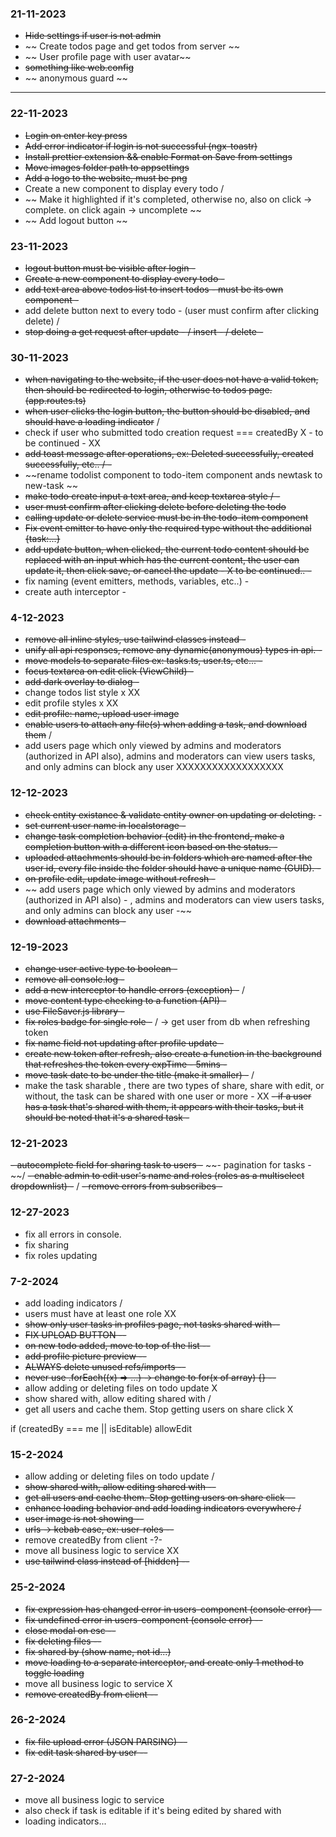 ### 21-11-2023

- ~~Hide settings if user is not admin~~
- ~~ Create todos page and get todos from server ~~
- ~~ User profile page with user avatar~~
- ~~something like web.config~~
- ~~ anonymous guard ~~

---

### 22-11-2023

- ~~Login on enter key press~~
- ~~Add error indicator if login is not successful (ngx-toastr)~~
- ~~Install prettier extension && enable Format on Save from settings~~
- ~~Move images folder path to appsettings~~
- ~~Add a logo to the website, must be png~~
- Create a new component to display every todo /
- ~~ Make it highlighted if it's completed, otherwise no, also on click -> complete. on click again -> uncomplete ~~
- ~~ Add logout button ~~

### 23-11-2023

- ~~logout button must be visible after login -~~
- ~~Create a new component to display every todo -~~
- ~~add text area above todos list to insert todos - must be its own component -~~
- add delete button next to every todo - (user must confirm after clicking delete) /
- ~~stop doing a get request after update - / insert - / delete -~~

### 30-11-2023

- ~~when navigating to the website, if the user does not have a valid token, then should be redirected to login, otherwise to todos page. (app.routes.ts)~~
- ~~when user clicks the login button, the button should be disabled, and should have a loading indicator~~ /
- check if user who submitted todo creation request === createdBy X - to be continued - XX
- ~~add toast message after operations, ex: Deleted successfully, created successfully, etc.. / -~~
- ~~rename todolist component to todo-item component ands newtask to new-task ~~
- ~~make todo create input a text area, and keep textarea style / -~~
- ~~user must confirm after clicking delete before deleting the todo~~
- ~~calling update or delete service must be in the todo-item component~~
- ~~Fix event emitter to have only the required type without the additional {task:...}~~
- ~~add update button, when clicked, the current todo content should be replaced with an input which has the current content, the user can update it, then click save, or cancel the update - X to be continued.. -~~
- fix naming (event emitters, methods, variables, etc..) -
- create auth interceptor -

### 4-12-2023

- ~~remove all inline styles, use tailwind classes instead -~~
- ~~unify all api responses, remove any dynamic(anonymous) types in api. -~~
- ~~move models to separate files ex: tasks.ts, user.ts, etc... -~~
- ~~focus textarea on edit click (ViewChild) -~~
- ~~add dark overlay to dialog -~~
- change todos list style x XX
- edit profile styles x XX
- ~~edit profile: name, upload user image~~
- ~~enable users to attach any file(s) when adding a task, and download them~~ /
- add users page which only viewed by admins and moderators (authorized in API also), admins and moderators can view users tasks, and only admins can block any user XXXXXXXXXXXXXXXXXX

### 12-12-2023

- ~~check entity existance & validate entity owner on updating or deleting.~~ -
- ~~set current user name in localstorage -~~
- ~~change task completion behavior (edit) in the frontend, make a completion button with a different icon based on the status. -~~
- ~~uploaded attachments should be in folders which are named after the user id, every file inside the folder should have a unique name (GUID). -~~
- ~~on profile edit, update image without refresh -~~
- ~~ add users page which only viewed by admins and moderators (authorized in API also) - , admins and moderators can view users tasks, and only admins can block any user -~~
- ~~download attachments -~~

### 12-19-2023

- ~~change user active type to boolean -~~
- ~~remove all console.log -~~
- ~~add a new interceptor to handle errors (exception) -~~ /
- ~~move content type checking to a function (API) -~~
- ~~use FileSaver.js library -~~
- ~~fix roles badge for single role -~~ / -> get user from db when refreshing token
- ~~fix name field not updating after profile update -~~
- ~~create new token after refresh, also create a function in the background that refreshes the token every expTime - 5mins -~~
- ~~move task date to be under the title (make it smaller) -~~ /
- make the task sharable , there are two types of share, share with edit, or without, the task can be shared with one user or more - XX
  ~~- if a user has a task that's shared with them, it appears with their tasks, but it should be noted that it's a shared task -~~

### 12-21-2023

~~- autocomplete field for sharing task to users -~~
~~- pagination for tasks - ~~/
~~- enable admin to edit user's name and roles (roles as a multiselect dropdownlist) -~~ /
~~- remove errors from subscribes -~~

### 12-27-2023

- fix all errors in console.
- fix sharing
- fix roles updating

### 7-2-2024

- add loading indicators /
- users must have at least one role XX
- ~~show only user tasks in profiles page, not tasks shared with--~~
- ~~FIX UPLOAD BUTTON --~~
- ~~on new todo added, move to top of the list --~~
- ~~add profile picture preview --~~
- ~~ALWAYS delete unused refs/imports --~~
- ~~never use .forEach((x) => ...) -> change to for(x of array) {} --~~
- allow adding or deleting files on todo update X
- show shared with, allow editing shared with /
- get all users and cache them. Stop getting users on share click X

if (createdBy === me || isEditable) allowEdit

### 15-2-2024

- allow adding or deleting files on todo update /
- ~~show shared with, allow editing shared with --~~
- ~~get all users and cache them. Stop getting users on share click --~~
- ~~enhance loading behavior and add loading indicators everywhere /~~
- ~~user image is not showing --~~
- ~~urls -> kebab case, ex: user-roles --~~
- remove createdBy from client -?-
- move all business logic to service XX
- ~~use tailwind class instead of [hidden] --~~

### 25-2-2024

- ~~fix expression has changed error in users-component (console error) --~~
- ~~fix undefined error in users-component (console error) --~~
- ~~close modal on esc --~~
- ~~fix deleting files --~~
- ~~fix shared by (show name, not id...)~~
- ~~move loading to a separate interceptor, and create only 1 method to toggle loading~~
- move all business logic to service X
- ~~remove createdBy from client --~~

### 26-2-2024

- ~~fix file upload error (JSON PARSING) --~~
- ~~fix edit task shared by user --~~


### 27-2-2024

- move all business logic to service
- also check if task is editable if it's being edited by shared with
- loading indicators...